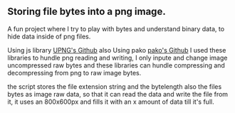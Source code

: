 ## Storing file bytes into a png image.

A fun project where I try to play with bytes and understand binary data, to hide data inside of png files.

Using js library [UPNG's Github](https://github.com/photopea/UPNG.js)
also Using pako [pako's Github](https://github.com/nodeca/pako)
I used these libraries to hundle png reading and writing, I only inpute and change image uncompressed raw bytes and these libraries can hundle compressing and decompressing from png to raw image bytes.

the script stores the file extension string and the bytelength also the files bytes as image raw data, so that it can read the data and write the file from it, it uses an 800x600px and fills it with an x amount of data till it's full.
